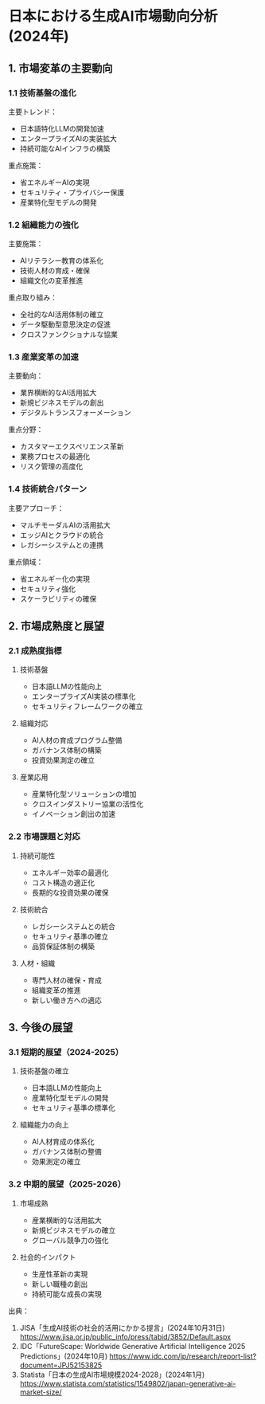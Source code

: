 # 日本における生成AI市場動向分析 (2024年)

## 1. 市場変革の主要動向

### 1.1 技術基盤の進化
主要トレンド：
- 日本語特化LLMの開発加速
- エンタープライズAIの実装拡大
- 持続可能なAIインフラの構築

重点施策：
- 省エネルギーAIの実現
- セキュリティ・プライバシー保護
- 産業特化型モデルの開発

### 1.2 組織能力の強化
主要施策：
- AIリテラシー教育の体系化
- 技術人材の育成・確保
- 組織文化の変革推進

重点取り組み：
- 全社的なAI活用体制の確立
- データ駆動型意思決定の促進
- クロスファンクショナルな協業

### 1.3 産業変革の加速
主要動向：
- 業界横断的なAI活用拡大
- 新規ビジネスモデルの創出
- デジタルトランスフォーメーション

重点分野：
- カスタマーエクスペリエンス革新
- 業務プロセスの最適化
- リスク管理の高度化

### 1.4 技術統合パターン
主要アプローチ：
- マルチモーダルAIの活用拡大
- エッジAIとクラウドの統合
- レガシーシステムとの連携

重点領域：
- 省エネルギー化の実現
- セキュリティ強化
- スケーラビリティの確保

## 2. 市場成熟度と展望

### 2.1 成熟度指標
1. 技術基盤
   - 日本語LLMの性能向上
   - エンタープライズAI実装の標準化
   - セキュリティフレームワークの確立

2. 組織対応
   - AI人材の育成プログラム整備
   - ガバナンス体制の構築
   - 投資効果測定の確立

3. 産業応用
   - 産業特化型ソリューションの増加
   - クロスインダストリー協業の活性化
   - イノベーション創出の加速

### 2.2 市場課題と対応
1. 持続可能性
   - エネルギー効率の最適化
   - コスト構造の適正化
   - 長期的な投資効果の確保

2. 技術統合
   - レガシーシステムとの統合
   - セキュリティ基準の確立
   - 品質保証体制の構築

3. 人材・組織
   - 専門人材の確保・育成
   - 組織変革の推進
   - 新しい働き方への適応

## 3. 今後の展望

### 3.1 短期的展望（2024-2025）
1. 技術基盤の確立
   - 日本語LLMの性能向上
   - 産業特化型モデルの開発
   - セキュリティ基準の標準化

2. 組織能力の向上
   - AI人材育成の体系化
   - ガバナンス体制の整備
   - 効果測定の確立

### 3.2 中期的展望（2025-2026）
1. 市場成熟
   - 産業横断的な活用拡大
   - 新規ビジネスモデルの確立
   - グローバル競争力の強化

2. 社会的インパクト
   - 生産性革新の実現
   - 新しい職種の創出
   - 持続可能な成長の実現

出典：
1. JISA「生成AI技術の社会的活用にかかる提言」(2024年10月31日)
   https://www.jisa.or.jp/public_info/press/tabid/3852/Default.aspx
2. IDC「FutureScape: Worldwide Generative Artificial Intelligence 2025 Predictions」(2024年10月)
   https://www.idc.com/jp/research/report-list?document=JPJ52153825
3. Statista「日本の生成AI市場規模2024-2028」(2024年1月)
   https://www.statista.com/statistics/1549802/japan-generative-ai-market-size/

